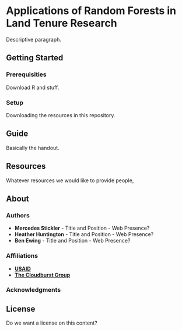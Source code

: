 # Applications of Random Forests in Land Tenure Research
Descriptive paragraph.

## Getting Started
### Prerequisities
Download R and stuff.

### Setup
Downloading the resources in this repository.

## Guide
Basically the handout.

## Resources
Whatever resources we would like to provide people,

## About
### Authors
* **Mercedes Stickler** - Title and Position - Web Presence?
* **Heather Huntington** - Title and Position - Web Presence?
* **Ben Ewing** - Title and Position - Web Presence?

### Affiliations
* **[USAID](https://www.usaid.gov/)**
* **[The Cloudburst Group](http://www.cloudburstgroup.com)**

### Acknowledgments

## License
Do we want a license  on this content?
